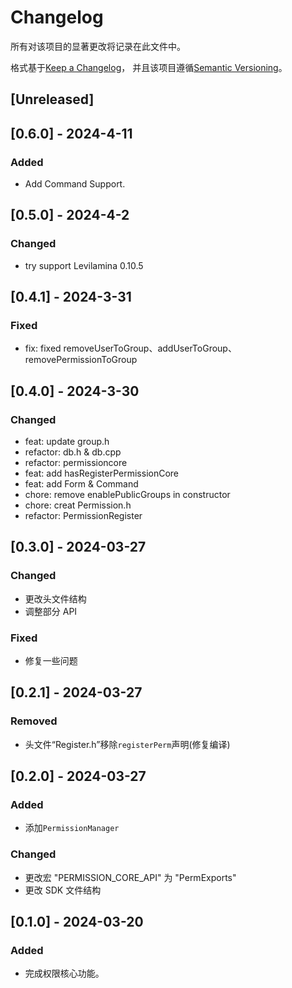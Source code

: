 # Changelog

所有对该项目的显著更改将记录在此文件中。

格式基于[Keep a Changelog](https://keepachangelog.com/en/1.0.0/)，
并且该项目遵循[Semantic Versioning](https://semver.org/spec/v2.0.0.html)。

## [Unreleased]

## [0.6.0] - 2024-4-11

### Added

- Add Command Support.

## [0.5.0] - 2024-4-2

### Changed

- try support Levilamina 0.10.5

## [0.4.1] - 2024-3-31

### Fixed

- fix: fixed removeUserToGroup、addUserToGroup、removePermissionToGroup

## [0.4.0] - 2024-3-30

### Changed

- feat: update group.h
- refactor: db.h & db.cpp
- refactor: permissioncore
- feat: add hasRegisterPermissionCore
- feat: add Form & Command
- chore: remove enablePublicGroups in constructor
- chore: creat Permission.h
- refactor: PermissionRegister

## [0.3.0] - 2024-03-27

### Changed

- 更改头文件结构
- 调整部分 API

### Fixed

- 修复一些问题

## [0.2.1] - 2024-03-27

### Removed

- 头文件“Register.h”移除`registerPerm`声明(修复编译)

## [0.2.0] - 2024-03-27

### Added

- 添加`PermissionManager`

### Changed

- 更改宏 "PERMISSION_CORE_API" 为 "PermExports"
- 更改 SDK 文件结构

## [0.1.0] - 2024-03-20

### Added

- 完成权限核心功能。
